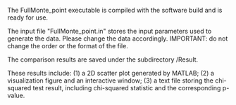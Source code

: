 The FullMonte_point executable is compiled with the software build and is ready for use. 

The input file "FullMonte_point.in" stores the input parameters used to generate the data. Please change the data accordingly. IMPORTANT: do not change the order or the format of the file.

The comparison results are saved under the subdirectory /Result.

These results include:
  (1) a 2D scatter plot generated by MATLAB;
  (2) a visualization figure and an interactive window;
  (3) a text file storing the chi-squared test result, including chi-squared statistic and the corresponding p-value.

